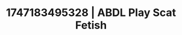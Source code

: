 ---
categories:
- Cinematic erotica
- Latex & lace
- Enema fetish
- Voyeur fantasy
- CPR fetish
image: /assets/images/1747183495328.jpg
layout: post
seo:
  description: Featured content with sensual ABDL Play, Scat Fetish. HD images available.
  keywords: ABDL Play, Scat Fetish
  og_image: /assets/images/1747183495328.jpg
  schema_type: VisualArtwork
tags:
- ABDL Play
- '#1747183495328'
- Scat Fetish
title: 1747183495328 | ABDL Play Scat Fetish
---